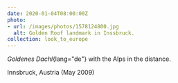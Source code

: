 ```yaml
---
date: 2020-01-04T08:00:00Z
photo:
- url: /images/photos/1578124800.jpg
  alt: Golden Roof landmark in Inssbruck.
collection: look_to_europe
---
```

*Goldenes Dachl*{lang="de"} with the Alps in the distance.

Innsbruck, Austria (May 2009)
